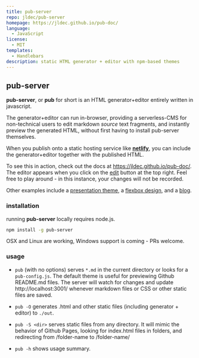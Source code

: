 ```yaml
---
title: pub-server
repo: jldec/pub-server
homepage: https://jldec.github.io/pub-doc/
language:
  - JavaScript
license:
  - MIT
templates:
  - Handlebars
description: static HTML generator + editor with npm-based themes
---
```


## pub-server

**pub-server**, or **pub** for short is an HTML generator+editor entirely written in javascript.

The generator+editor can run in-browser, providing a serverless-CMS for non-technical users to edit markdown _source_ text fragments, and instantly preview the generated HTML, without first having to install pub-server themselves.

When you publish onto a static hosting service like [**netlify**](https://www.netlify.com/), you can include the generator+editor together with the published HTML.

To see this in action, check out the docs at https://jldec.github.io/pub-doc/. The editor appears when you click on the [edit](https://jldec.github.io/pub-doc/pub/?page=%2F) button at the top right.
Feel free to play around - in this instance, your changes will not be recorded.

Other examples include a [presentation theme](https://github.com/jldec/pub-sample-deck), a [flexbox design](https://github.com/jldec/pub-theme-brief), and a [blog](https://blog.pubblz.com/).

### installation

running **pub-server** locally requires node.js.

```sh
npm install -g pub-server
```

OSX and Linux are working, Windows support is coming - PRs welcome.

### usage

- `pub` (with no options) serves `*.md` in the current directory or looks for a `pub-config.js`. The default theme is useful for previewing Github README.md files. The server will watch for changes and update http://localhost:3001/ whenever markdown files or CSS or other static files are saved.

- `pub -O` generates .html and other static files (including generator + editor) to `./out`.

- `pub -S <dir>` serves static files from any directory. It will mimic the behavior of Github Pages, looking for index.html files in folders, and redirecting from /folder-name to /folder-name/

- `pub -h` shows usage summary.
